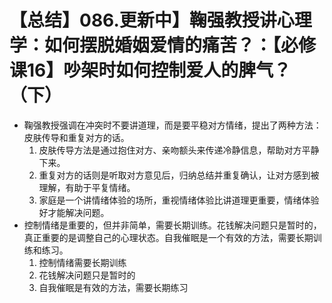 # 【总结】086.更新中】鞠强教授讲心理学：如何摆脱婚姻爱情的痛苦？：【必修课16】吵架时如何控制爱人的脾气？（下）

-   鞠强教授强调在冲突时不要讲道理，而是要平稳对方情绪，提出了两种方法：皮肤传导和重复对方的话。
    1.  皮肤传导方法是通过抱住对方、亲吻额头来传递冷静信息，帮助对方平静下来。
    2.  重复对方的话则是听取对方意见后，归纳总结并重复确认，让对方感到被理解，有助于平复情绪。
    3.  家庭是一个讲情绪体验的场所，重视情绪体验比讲道理更重要，情绪体验好才能解决问题。
-   控制情绪是重要的，但并非简单，需要长期训练。花钱解决问题只是暂时的，真正重要的是调整自己的心理状态。自我催眠是一个有效的方法，需要长期训练和练习。
    1.  控制情绪需要长期训练
    2.  花钱解决问题只是暂时的
    3.  自我催眠是有效的方法，需要长期练习